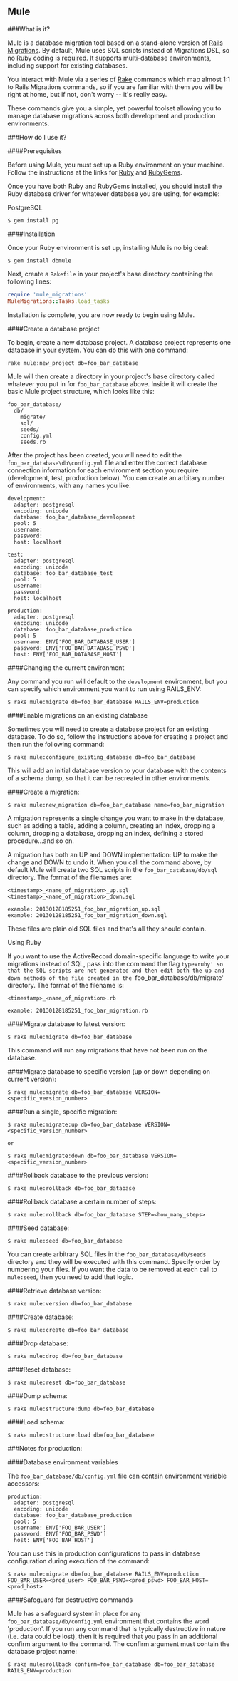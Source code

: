 ## Mule

###What is it?

Mule is a database migration tool based on a stand-alone version of [Rails Migrations](http://guides.rubyonrails.org/migrations.html). By default, Mule uses SQL scripts instead of Migrations DSL, so no Ruby coding is required. It supports multi-database environments, including support for existing databases.

You interact with Mule via a series of [Rake](http://rake.rubyforge.org/) commands which map almost 1:1 to Rails Migrations commands, so if you are familiar with them you will be right at home, but if not, don't worry -- it's really easy.

These commands give you a simple, yet powerful toolset allowing you to manage database migrations across both development and production environments.

###How do I use it?

####Prerequisites

Before using Mule, you must set up a Ruby environment on your machine. Follow the instructions at the links for [Ruby](http://www.ruby-lang.org/en/downloads/) and [RubyGems](https://rubygems.org/pages/download).

Once you have both Ruby and RubyGems installed, you should install the Ruby database driver for whatever database you are using, for example:

PostgreSQL

    $ gem install pg

####Installation

Once your Ruby environment is set up, installing Mule is no big deal:

    $ gem install dbmule

Next, create a `Rakefile` in your project's base directory containing the following lines:

```ruby
require 'mule_migrations'
MuleMigrations::Tasks.load_tasks
```

Installation is complete, you are now ready to begin using Mule.

####Create a database project

To begin, create a new database project. A database project represents one database in your system. You can do this with one command:

    rake mule:new_project db=foo_bar_database

Mule will then create a directory in your project's base directory called whatever you put in for `foo_bar_database` above. Inside it will create the basic Mule project structure, which looks like this:

    foo_bar_database/
      db/
        migrate/
        sql/
        seeds/
        config.yml
        seeds.rb

After the project has been created, you will need to edit the `foo_bar_database\db\config.yml` file and enter the correct database connection information for each environment section you require (development, test, production below). You can create an arbitary number of environments, with any names you like:

    development:
      adapter: postgresql
      encoding: unicode
      database: foo_bar_database_development
      pool: 5
      username:
      password:
      host: localhost

    test:
      adapter: postgresql
      encoding: unicode
      database: foo_bar_database_test
      pool: 5
      username:
      password:
      host: localhost

    production:
      adapter: postgresql
      encoding: unicode
      database: foo_bar_database_production
      pool: 5
      username: ENV['FOO_BAR_DATABASE_USER']
      password: ENV['FOO_BAR_DATABASE_PSWD']
      host: ENV['FOO_BAR_DATABASE_HOST']

####Changing the current environment

Any command you run will default to the `development` environment, but you can specify which environment you want to run using RAILS_ENV:

    $ rake mule:migrate db=foo_bar_database RAILS_ENV=production

####Enable migrations on an existing database

Sometimes you will need to create a database project for an existing database. To do so, follow the instructions above for creating a project and then run the following command: 

    $ rake mule:configure_existing_database db=foo_bar_database

This will add an initial database version to your database with the contents of a schema dump, so that it can be recreated in other environments.

####Create a migration:

    $ rake mule:new_migration db=foo_bar_database name=foo_bar_migration

A migration represents a single change you want to make in the database, such as adding a table, adding a column, creating an index, dropping a column, dropping a database, dropping an index, defining a stored procedure...and so on. 

A migration has both an UP and DOWN implementation: UP to make the change and DOWN to undo it. When you call the command above, by default Mule will create two SQL scripts in the `foo_bar_database/db/sql` directory. The format of the filenames are:

    <timestamp>_<name_of_migration>_up.sql
    <timestamp>_<name_of_migration>_down.sql

    example: 20130128185251_foo_bar_migration_up.sql
    example: 20130128185251_foo_bar_migration_down.sql

These files are plain old SQL files and that's all they should contain.

Using Ruby

If you want to use the ActiveRecord domain-specific language to write your migrations instead of SQL, pass into the command the flag `type=ruby' so that the SQL scripts are not generated and then edit both the up and down methods of the file created in the `foo_bar_database/db/migrate' directory. The format of the filename is:

    <timestamp>_<name_of_migration>.rb

    example: 20130128185251_foo_bar_migration.rb

####Migrate database to latest version:

    $ rake mule:migrate db=foo_bar_database

This command will run any migrations that have not been run on the database.

####Migrate database to specific version (up or down depending on current version):

    $ rake mule:migrate db=foo_bar_database VERSION=<specific_version_number>

####Run a single, specific migration:

    $ rake mule:migrate:up db=foo_bar_database VERSION=<specific_version_number>

    or

    $ rake mule:migrate:down db=foo_bar_database VERSION=<specific_version_number>

####Rollback database to the previous version:

    $ rake mule:rollback db=foo_bar_database

####Rollback database a certain number of steps:

    $ rake mule:rollback db=foo_bar_database STEP=<how_many_steps>

####Seed database:

    $ rake mule:seed db=foo_bar_database

You can create arbitrary SQL files in the `foo_bar_database/db/seeds` directory and they will be executed with this command. Specify order by numbering your files. If you want the data to be removed at each call to `mule:seed`, then you need to add that logic.

####Retrieve database version:

    $ rake mule:version db=foo_bar_database

####Create database:

    $ rake mule:create db=foo_bar_database

####Drop database:

    $ rake mule:drop db=foo_bar_database

####Reset database:

    $ rake mule:reset db=foo_bar_database

####Dump schema:

    $ rake mule:structure:dump db=foo_bar_database

####Load schema:

    $ rake mule:structure:load db=foo_bar_database

###Notes for production:

####Database environment variables

The `foo_bar_database/db/config.yml` file can contain environment variable accessors:

    production:
      adapter: postgresql
      encoding: unicode
      database: foo_bar_database_production
      pool: 5
      username: ENV['FOO_BAR_USER']
      password: ENV['FOO_BAR_PSWD']
      host: ENV['FOO_BAR_HOST']

You can use this in production configurations to pass in database configuration during execution of the command:

    $ rake mule:migrate db=foo_bar_database RAILS_ENV=production FOO_BAR_USER=<prod_user> FOO_BAR_PSWD=<prod_pswd> FOO_BAR_HOST=<prod_host>

####Safeguard for destructive commands

Mule has a safeguard system in place for any `foo_bar_database/db/config.yml` environment that contains the word 'production'. If you run any command that is typically destructive in nature (i.e. data could be lost), then it is required that you pass in an additional confirm argument to the command. The confirm argument must contain the database project name: 

    $ rake mule:rollback confirm=foo_bar_database db=foo_bar_database RAILS_ENV=production